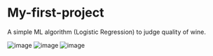 # My-first-project
A simple ML algorithm (Logistic Regression) to judge quality of wine.

![image](https://github.com/Krishna-r47/My-first-project/assets/97652914/d60ce384-ace7-43d3-a064-04dcfdb875ec)
![image](https://github.com/Krishna-r47/My-first-project/assets/97652914/52072117-7b09-4054-a6c0-8605d74260d5)
![image](https://github.com/Krishna-r47/My-first-project/assets/97652914/68bdb05f-7614-47e9-bcb3-cc1050e9e843)





